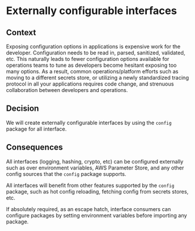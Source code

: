 # Externally configurable interfaces

## Context
Exposing configuration options in applications is expensive work for the developer. Configuration needs to be read in, parsed, sanitized, validated, etc. This naturally leads to fewer configuration options available for operations teams to tune as developers become hesitant exposing too many options. As a result, common operations/platform efforts such as moving to a different secrets store, or utilizing a newly standardized tracing protocol in all your applications requires code change, and strenuous collaboration between developers and operations.

## Decision
We will create externally configurable interfaces by using the `config` package for all interface.

## Consequences
All interfaces (logging, hashing, crypto, etc) can be configured externally such as over environment variables, AWS Parameter Store, and any other config sources that the `config` package supports.

All interfaces will benefit from other features supported by the `config` package, such as hot config reloading, fetching config from secrets stores, etc.

If absolutely required, as an escape hatch, interface consumers can configure packages by setting environment variables before importing any package.
